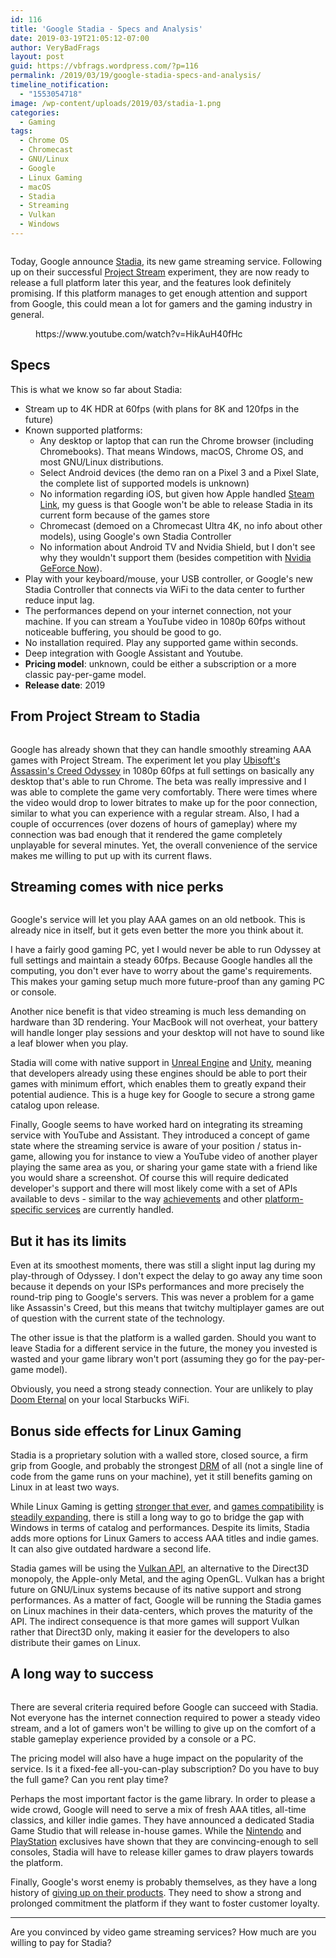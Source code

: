 ```yaml
---
id: 116
title: 'Google Stadia - Specs and Analysis'
date: 2019-03-19T21:05:12-07:00
author: VeryBadFrags
layout: post
guid: https://vbfrags.wordpress.com/?p=116
permalink: /2019/03/19/google-stadia-specs-and-analysis/
timeline_notification:
  - "1553054718"
image: /wp-content/uploads/2019/03/stadia-1.png
categories:
  - Gaming
tags:
  - Chrome OS
  - Chromecast
  - GNU/Linux
  - Google
  - Linux Gaming
  - macOS
  - Stadia
  - Streaming
  - Vulkan
  - Windows
---
```

<!-- wp:image {"id":149} -->
<figure class="wp-block-image"><img src="http://3.214.194.232/wp-content/uploads/2019/03/stadia-1.png" alt="" class="wp-image-149" /></figure>
<!-- /wp:image -->

<!-- wp:paragraph -->
<p>Today, Google announce <a rel="noreferrer noopener" aria-label="Stadia (opens in a new tab)" href="https://store.google.com/magazine/stadia" target="_blank">Stadia</a>, its new game streaming service. Following up on their successful <a rel="noreferrer noopener" aria-label="Project Stream (opens in a new tab)" href="https://projectstream.google.com" target="_blank">Project Stream</a> experiment, they are now ready to release a full platform later this year, and the features look definitely promising. If this platform manages to get enough attention and support from Google, this could mean a lot for gamers and the gaming industry in general.</p>
<!-- /wp:paragraph -->

<!-- wp:more -->
<!--more-->
<!-- /wp:more -->

<!-- wp:core-embed/youtube {"url":"https://www.youtube.com/watch?v=HikAuH40fHc","type":"rich","providerNameSlug":"","className":"wp-embed-aspect-16-9 wp-has-aspect-ratio"} -->
<figure class="wp-block-embed-youtube wp-block-embed is-type-rich wp-embed-aspect-16-9 wp-has-aspect-ratio"><div class="wp-block-embed__wrapper">
https://www.youtube.com/watch?v=HikAuH40fHc
</div></figure>
<!-- /wp:core-embed/youtube -->

<!-- wp:heading -->
<h2>Specs</h2>
<!-- /wp:heading -->

<!-- wp:paragraph -->
<p>This is what we know so far about Stadia:</p>
<!-- /wp:paragraph -->

<!-- wp:list -->
<ul><li>Stream up to 4K HDR at 60fps (with plans for 8K and 120fps in the future)</li><li>Known supported platforms:<ul><li>Any desktop or laptop that can run the Chrome browser (including Chromebooks). That means Windows, macOS, Chrome OS, and most GNU/Linux distributions.</li><li>Select Android devices (the demo ran on a Pixel 3 and a Pixel Slate, the complete list of supported models is unknown)</li><li>No information regarding iOS, but given how Apple handled <a rel="noreferrer noopener" aria-label="Steam Link (opens in a new tab)" href="https://www.pcworld.com/article/3271102/valve-steam-link-app-android-ios-rejected.html" target="_blank">Steam Link</a>, my guess is that Google won't be able to release Stadia in its current form because of the games store</li><li>Chromecast (demoed on a Chromecast Ultra 4K, no info about other models), using Google's own  Stadia Controller</li><li>No information about Android TV and Nvidia Shield, but I don't see why they wouldn't support them (besides competition with <a href="https://www.nvidia.com/en-us/geforce/products/geforce-now/" target="_blank" rel="noreferrer noopener" aria-label="Nvidia GeForce Now (opens in a new tab)">Nvidia GeForce Now</a>).</li></ul></li><li>Play with your keyboard/mouse, your USB controller, or Google's new Stadia Controller that connects via WiFi to the data center to further reduce input lag.</li><li>The performances depend on your internet connection, not your machine. If you can stream a YouTube video in 1080p 60fps without noticeable buffering, you should be good to go.</li><li>No installation required. Play any supported game within seconds.</li><li>Deep integration with Google Assistant and Youtube.</li><li><strong>Pricing model</strong>: unknown, could be either a subscription or a more classic pay-per-game model.</li><li><strong>Release date</strong>: 2019</li></ul>
<!-- /wp:list -->

<!-- wp:heading -->
<h2>From Project Stream to Stadia</h2>
<!-- /wp:heading -->

<!-- wp:image {"id":144} -->
<figure class="wp-block-image"><img src="http://3.214.194.232/wp-content/uploads/2019/03/assassins-creed-odyssey-hud-2.jpg" alt="" class="wp-image-144" /></figure>
<!-- /wp:image -->

<!-- wp:paragraph -->
<p>Google has already shown that they can handle smoothly streaming AAA games with Project Stream. The experiment let you play <a href="https://www.youtube.com/watch?v=ACZpHzBKCqU" target="_blank" rel="noreferrer noopener" aria-label="Ubisoft's Assassin's Creed Odyssey (opens in a new tab)">Ubisoft's Assassin's Creed Odyssey</a> in 1080p 60fps at full settings on basically any desktop that's able to run Chrome. The beta was really impressive and I was able to complete the game very comfortably. There were times where the video would drop to lower bitrates to make up for the poor connection, similar to what you can experience with a regular stream. Also, I had a couple of occurrences (over dozens of hours of gameplay) where my connection was bad enough that it rendered the game completely unplayable for several minutes. Yet, the overall convenience of the service makes me willing to put up with its current flaws.</p>
<!-- /wp:paragraph -->

<!-- wp:heading -->
<h2>Streaming comes with nice perks</h2>
<!-- /wp:heading -->

<!-- wp:image {"id":146} -->
<figure class="wp-block-image"><img src="http://3.214.194.232/wp-content/uploads/2019/03/konami-e1553054350799.png?w=739" alt="" class="wp-image-146" /></figure>
<!-- /wp:image -->

<!-- wp:paragraph -->
<p>Google's service will let you play AAA games on an old netbook. This is already nice in itself, but it gets even better the more you think about it.</p>
<!-- /wp:paragraph -->

<!-- wp:paragraph -->
<p>I have a fairly good gaming PC, yet I would never be able to run Odyssey at full settings and maintain a steady 60fps. Because Google handles all the computing, you don't ever have to worry about the game's requirements. This makes your gaming setup much more future-proof than any gaming PC or console.</p>
<!-- /wp:paragraph -->

<!-- wp:paragraph -->
<p>Another nice benefit is that video streaming is much less demanding on hardware than 3D rendering. Your MacBook will not overheat, your battery will handle longer play sessions and your desktop will not have to sound like a leaf blower when you play.</p>
<!-- /wp:paragraph -->

<!-- wp:paragraph -->
<p>Stadia will come with native support in <a rel="noreferrer noopener" aria-label="Unreal Engine (opens in a new tab)" href="https://www.unrealengine.com" target="_blank">Unreal Engine</a> and <a rel="noreferrer noopener" aria-label="Unity (opens in a new tab)" href="https://unity.com/" target="_blank">Unity</a>, meaning that developers already using these engines should be able to port their games with minimum effort, which enables them to greatly expand their potential audience. This is a huge key for Google to secure a strong game catalog upon release.</p>
<!-- /wp:paragraph -->

<!-- wp:paragraph -->
<p>Finally, Google seems to have worked hard on integrating its streaming service with YouTube and Assistant. They introduced a concept of game state where the streaming service is aware of your position / status in-game, allowing you for instance to view a YouTube video of another player playing the same area as you, or sharing your game state with a friend like you would share a screenshot. Of course this will require dedicated developer's support and there will most likely come with a set of APIs available to devs - similar to the way <a href="https://docs.microsoft.com/en-us/gaming/xbox-live/introduction-to-xbox-live-apis" target="_blank" rel="noreferrer noopener" aria-label="achievements (opens in a new tab)">achievements</a> and other <a rel="noreferrer noopener" aria-label="platform-specific services (opens in a new tab)" href="https://partner.steamgames.com/" target="_blank">platform-specific services</a> are currently handled.</p>
<!-- /wp:paragraph -->

<!-- wp:heading -->
<h2>But it has its limits</h2>
<!-- /wp:heading -->

<!-- wp:paragraph -->
<p>Even at its smoothest moments, there was still a slight input lag during my play-through of Odyssey. I don't expect the delay to go away any time soon because it depends on your ISPs performances and more precisely the round-trip ping to Google's servers. This was never a problem for a game like Assassin's Creed, but this means that twitchy multiplayer games are out of question with the current state of the technology.</p>
<!-- /wp:paragraph -->

<!-- wp:paragraph -->
<p>The other issue is that the platform is a walled garden. Should you want to leave Stadia for a different service in the future, the money you invested is wasted and your game library won't port (assuming they go for the pay-per-game model).</p>
<!-- /wp:paragraph -->

<!-- wp:paragraph -->
<p>Obviously, you need a strong steady connection. Your are unlikely to play <a rel="noreferrer noopener" aria-label="Doom Eternal (opens in a new tab)" href="https://bethesda.net/en/game/doom" target="_blank">Doom Eternal</a> on your local Starbucks WiFi.</p>
<!-- /wp:paragraph -->

<!-- wp:heading -->
<h2>Bonus side effects for Linux Gaming</h2>
<!-- /wp:heading -->

<!-- wp:paragraph -->
<p>Stadia is a proprietary solution with a walled store, closed source, a firm grip from Google, and probably the strongest <a rel="noreferrer noopener" aria-label="DRM  (opens in a new tab)" href="https://en.wikipedia.org/wiki/Digital_rights_management" target="_blank">DRM</a> of all (not a single line of code from the game runs on your machine), yet it still benefits gaming on Linux in at least two ways.</p>
<!-- /wp:paragraph -->

<!-- wp:paragraph -->
<p>While Linux Gaming is getting <a rel="noreferrer noopener" aria-label="stronger that ever (opens in a new tab)" href="https://www.reddit.com/r/linux_gaming/" target="_blank">stronger that ever</a>, and <a rel="noreferrer noopener" aria-label="games compatibility (opens in a new tab)" href="https://www.protondb.com/" target="_blank">games compatibility</a> is <a rel="noreferrer noopener" aria-label="steadily expanding (opens in a new tab)" href="https://steamcommunity.com/games/221410/announcements/detail/1696055855739350561" target="_blank">steadily expanding</a>, there is still a long way to go to bridge the gap with Windows in terms of catalog and performances. Despite its limits, Stadia adds more options for Linux Gamers to access AAA titles and indie games. It can also give outdated hardware a second life.</p>
<!-- /wp:paragraph -->

<!-- wp:paragraph -->
<p>Stadia games will be using the <a rel="noreferrer noopener" aria-label="Vulkan API (opens in a new tab)" href="https://en.wikipedia.org/wiki/Vulkan_(API)" target="_blank">Vulkan API</a>, an alternative to the Direct3D monopoly, the Apple-only Metal, and the aging OpenGL. Vulkan has a bright future on GNU/Linux systems because of its native support and strong performances. As a matter of fact, Google will be running the Stadia games on Linux machines in their data-centers, which proves the maturity of the API. The indirect consequence is that more games will support Vulkan rather that Direct3D only, making it easier for the developers to also distribute their games on Linux.</p>
<!-- /wp:paragraph -->

<!-- wp:heading -->
<h2>A long way to success</h2>
<!-- /wp:heading -->

<!-- wp:image {"id":145} -->
<figure class="wp-block-image"><img src="http://3.214.194.232/wp-content/uploads/2019/03/controller.jpg" alt="" class="wp-image-145" /></figure>
<!-- /wp:image -->

<!-- wp:paragraph -->
<p>There are several criteria required before Google can succeed with Stadia. Not everyone has the internet connection required to power a steady video stream, and a lot of gamers won't be willing to give up on the comfort of a stable gameplay experience provided by a console or a PC.</p>
<!-- /wp:paragraph -->

<!-- wp:paragraph -->
<p>The pricing model will also have a huge impact on the popularity of the service. Is it a fixed-fee all-you-can-play subscription? Do you have to buy the full game? Can you rent play time?</p>
<!-- /wp:paragraph -->

<!-- wp:paragraph -->
<p>Perhaps the most important factor is the game library. In order to please a wide crowd, Google will need to serve a mix of fresh AAA titles, all-time classics, and killer indie games. They have announced a dedicated Stadia Game Studio that will release in-house games. While the <a rel="noreferrer noopener" aria-label="Nintendo (opens in a new tab)" href="https://www.zelda.com/breath-of-the-wild/" target="_blank">Nintendo</a> and <a rel="noreferrer noopener" aria-label="PlayStation (opens in a new tab)" href="https://www.rockstargames.com/reddeadredemption/" target="_blank">PlayStation</a> exclusives have shown that they are convincing-enough to sell consoles, Stadia will have to release killer games to draw players towards the platform.</p>
<!-- /wp:paragraph -->

<!-- wp:paragraph -->
<p>Finally, Google's worst enemy is probably themselves, as they have a long history of <a rel="noreferrer noopener" aria-label="giving up on their products (opens in a new tab)" href="https://killedbygoogle.com/" target="_blank">giving up on their products</a>. They need to show a strong and prolonged commitment the platform if they want to foster customer loyalty.</p>
<!-- /wp:paragraph -->

<!-- wp:separator -->
<hr class="wp-block-separator" />
<!-- /wp:separator -->

<!-- wp:paragraph -->
<p>Are you convinced by video game streaming services? How much are you willing to pay for Stadia?</p>
<!-- /wp:paragraph -->
